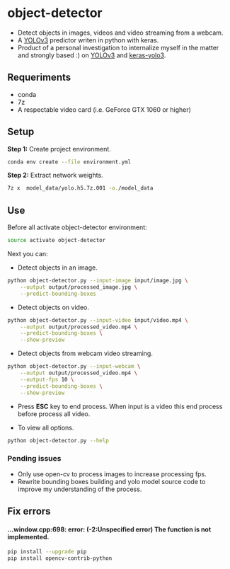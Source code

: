 #  object-detector

* Detect objects in images, videos and video streaming from a webcam.
* A [YOLOv3](https://pjreddie.com/darknet/yolo/) predictor writen in python with keras.
* Product of a personal investigation to internalize myself in the matter and strongly based :) on [YOLOv3](https://github.com/xiaochus/YOLOv3) and [keras-yolo3](https://github.com/qqwweee/keras-yolo3).

## Requeriments

* conda
* 7z
* A respectable video card (i.e. GeForce GTX 1060 or higher)

## Setup

**Step 1:** Create project environment.

```bash
conda env create --file environment.yml
```

**Step 2:** Extract network weights.

```bash
7z x  model_data/yolo.h5.7z.001 -o./model_data 
```

## Use

Before all activate object-detector environment:

```bash
source activate object-detector
```

Next you can:

* Detect objects in an image.

```bash
python object-detector.py --input-image input/image.jpg \
    --output output/processed_image.jpg \
    --predict-bounding-boxes
```

* Detect objects on video.

```bash
python object-detector.py --input-video input/video.mp4 \
    --output output/processed_video.mp4 \
    --predict-bounding-boxes \
    --show-preview
```

* Detect objects from webcam video streaming.

```bash
python object-detector.py --input-webcam \
    --output output/processed_video.mp4 \
    --output-fps 10 \
    --predict-bounding-boxes \
    --show-preview
```

* Press **ESC** key to end process. When input is a video this end process before process all video.

* To view all options.

```bash
python object-detector.py --help
```

### Pending issues

* Only use open-cv to process images to increase processing fps.
* Rewrite bounding boxes building and yolo model source code to improve my understanding of the process.

## Fix errors

#### ...window.cpp:698: error: (-2:Unspecified error) The function is not implemented. 

```bash
pip install --upgrade pip
pip install opencv-contrib-python
```